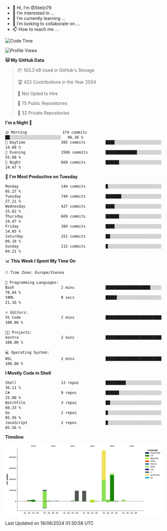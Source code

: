 - 👋 Hi, I’m @Stelzi79
- 👀 I’m interested in ...
- 🌱 I’m currently learning ...
- 💞️ I’m looking to collaborate on ...
- 📫 How to reach me ...

<!--START_SECTION:waka-->
![Code Time](http://img.shields.io/badge/Code%20Time-1%2C002%20hrs%2045%20mins-blue)

![Profile Views](http://img.shields.io/badge/Profile%20Views-0-blue)

**🐱 My GitHub Data** 

> 📦 103.3 kB Used in GitHub's Storage 
 > 
> 🏆 422 Contributions in the Year 2024
 > 
> 🚫 Not Opted to Hire
 > 
> 📜 75 Public Repositories 
 > 
> 🔑 32 Private Repositories 
 > 
**I'm a Night 🦉** 

```text
🌞 Morning                174 commits         ██░░░░░░░░░░░░░░░░░░░░░░░   06.36 % 
🌆 Daytime                385 commits         ████░░░░░░░░░░░░░░░░░░░░░   14.08 % 
🌃 Evening                1506 commits        ██████████████░░░░░░░░░░░   55.08 % 
🌙 Night                  669 commits         ██████░░░░░░░░░░░░░░░░░░░   24.47 % 
```
📅 **I'm Most Productive on Tuesday** 

```text
Monday                   144 commits         █░░░░░░░░░░░░░░░░░░░░░░░░   05.27 % 
Tuesday                  744 commits         ███████░░░░░░░░░░░░░░░░░░   27.21 % 
Wednesday                427 commits         ████░░░░░░░░░░░░░░░░░░░░░   15.62 % 
Thursday                 669 commits         ██████░░░░░░░░░░░░░░░░░░░   24.47 % 
Friday                   384 commits         ████░░░░░░░░░░░░░░░░░░░░░   14.05 % 
Saturday                 251 commits         ██░░░░░░░░░░░░░░░░░░░░░░░   09.18 % 
Sunday                   115 commits         █░░░░░░░░░░░░░░░░░░░░░░░░   04.21 % 
```


📊 **This Week I Spent My Time On** 

```text
🕑︎ Time Zone: Europe/Vienna

💬 Programming Languages: 
Bash                     2 mins              ████████████████████░░░░░   78.84 % 
YAML                     0 secs              █████░░░░░░░░░░░░░░░░░░░░   21.16 % 

🔥 Editors: 
VS Code                  2 mins              █████████████████████████   100.00 % 

🐱‍💻 Projects: 
kestra                   2 mins              █████████████████████████   100.00 % 

💻 Operating System: 
WSL                      2 mins              █████████████████████████   100.00 % 
```

**I Mostly Code in Shell** 

```text
Shell                    13 repos            █████████░░░░░░░░░░░░░░░░   36.11 % 
C#                       9 repos             ██████░░░░░░░░░░░░░░░░░░░   25.00 % 
Batchfile                3 repos             ██░░░░░░░░░░░░░░░░░░░░░░░   08.33 % 
Go                       2 repos             █░░░░░░░░░░░░░░░░░░░░░░░░   05.56 % 
JavaScript               2 repos             █░░░░░░░░░░░░░░░░░░░░░░░░   05.56 % 
```



**Timeline**

![Lines of Code chart](https://raw.githubusercontent.com/Stelzi79/Stelzi79/main/assets/bar_graph.png)


 Last Updated on 18/06/2024 01:30:58 UTC
<!--END_SECTION:waka-->

<!---
Stelzi79/Stelzi79 is a ✨ special ✨ repository because its `README.md` (this file) appears on your GitHub profile.
You can click the Preview link to take a look at your changes.
--->
